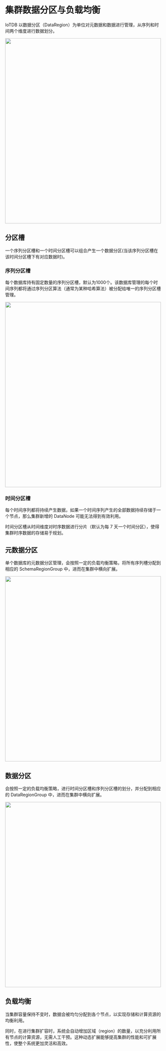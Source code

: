 <!--

    Licensed to the Apache Software Foundation (ASF) under one
    or more contributor license agreements.  See the NOTICE file
    distributed with this work for additional information
    regarding copyright ownership.  The ASF licenses this file
    to you under the Apache License, Version 2.0 (the
    "License"); you may not use this file except in compliance
    with the License.  You may obtain a copy of the License at
    
        http://www.apache.org/licenses/LICENSE-2.0
    
    Unless required by applicable law or agreed to in writing,
    software distributed under the License is distributed on an
    "AS IS" BASIS, WITHOUT WARRANTIES OR CONDITIONS OF ANY
    KIND, either express or implied.  See the License for the
    specific language governing permissions and limitations
    under the License.

-->

# 集群数据分区与负载均衡

IoTDB 以数据分区（DataRegion）为单位对元数据和数据进行管理，从序列和时间两个维度进行数据划分。

<img style="width:100%; max-width:800px; max-height:600px; margin-left:auto; margin-right:auto; display:block;" src="https://alioss.timecho.com/docs/img/%E5%88%86%E5%8C%BA%E6%A7%BD%E4%B8%8E%E6%95%B0%E6%8D%AE%E5%88%86%E5%8C%BA.png?raw=true">

## 分区槽

一个序列分区槽和一个时间分区槽可以组合产生一个数据分区(当该序列分区槽在该时间分区槽下有对应数据时)。

### 序列分区槽

每个数据库持有固定数量的序列分区槽，默认为1000个。该数据库管理的每个时间序列都将通过序列分区算法（通常为某种哈希算法）被分配给唯一的序列分区槽管理。

<img style="width:100%; max-width:800px; max-height:600px; margin-left:auto; margin-right:auto; display:block;" src="https://alioss.timecho.com/docs/img/SeriesPartitionSlot.png?raw=true">

### 时间分区槽

每个时间序列都将持续产生数据，如果一个时间序列产生的全部数据持续存储于一个节点，那么集群新增的 DataNode 可能无法得到有效利用。

时间分区槽从时间维度对时序数据进行分片（默认为每 7 天一个时间分区），使得集群时序数据的存储易于规划。

## 元数据分区

单个数据库的元数据分区管理，会按照一定的负载均衡策略，将所有序列槽分配到相应的 SchemaRegionGroup 中，进而在集群中横向扩展。

<img style="width:100%; max-width:800px; max-height:600px; margin-left:auto; margin-right:auto; display:block;" src="https://alioss.timecho.com/docs/img/SchemaRegion.png?raw=true">

## 数据分区

会按照一定的负载均衡策略，进行时间分区槽和序列分区槽的划分，并分配到相应的 DataRegionGroup 中，进而在集群中横向扩展。

<img style="width:100%; max-width:800px; max-height:600px; margin-left:auto; margin-right:auto; display:block;" src="https://alioss.timecho.com/docs/img/DataRegion.png?raw=true">

## 负载均衡

当集群容量保持不变时，数据会被均匀分配到各个节点，以实现存储和计算资源的均衡利用。

同时，在进行集群扩容时，系统会自动增加区域（region）的数量，以充分利用所有节点的计算资源，无需人工干预。这种动态扩展能够提高集群的性能和可扩展性，使整个系统更加灵活和高效。
